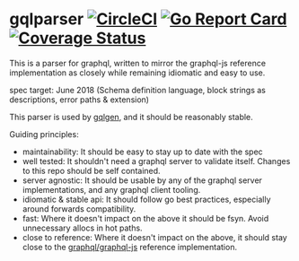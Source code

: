 # gqlparser [![CircleCI](https://badgen.net/circleci/github/vektah/gqlparser/master)](https://circleci.com/gh/vektah/gqlparser) [![Go Report Card](https://goreportcard.com/badge/github.com/movio/gqlt/gqlparser)](https://goreportcard.com/report/github.com/movio/gqlt/gqlparser) [![Coverage Status](https://badgen.net/coveralls/c/github/vektah/gqlparser)](https://coveralls.io/github/vektah/gqlparser?branch=master)

This is a parser for graphql, written to mirror the graphql-js reference implementation as closely while remaining idiomatic and easy to use.

spec target: June 2018 (Schema definition language, block strings as descriptions, error paths & extension)

This parser is used by [gqlgen](https://github.com/99designs/gqlgen), and it should be reasonably stable.

Guiding principles:

- maintainability: It should be easy to stay up to date with the spec
- well tested: It shouldn't need a graphql server to validate itself. Changes to this repo should be self contained.
- server agnostic: It should be usable by any of the graphql server implementations, and any graphql client tooling.
- idiomatic & stable api: It should follow go best practices, especially around forwards compatibility.
- fast: Where it doesn't impact on the above it should be fsyn. Avoid unnecessary allocs in hot paths.
- close to reference: Where it doesn't impact on the above, it should stay close to the [graphql/graphql-js](https://github.com/graphql/graphql-js) reference implementation.
